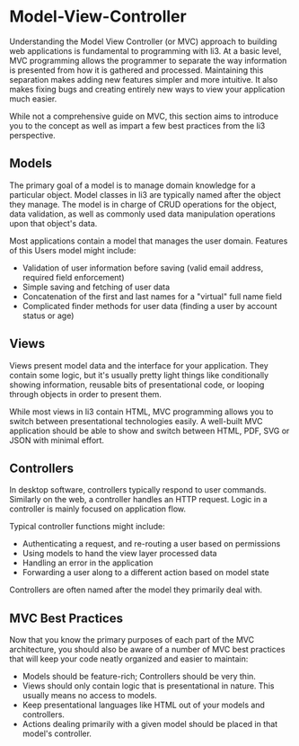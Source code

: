 # Model-View-Controller

Understanding the Model View Controller (or MVC) approach to building web applications is fundamental to programming with li3. At a basic level, MVC programming allows the programmer to separate the way information is presented from how it is gathered and processed. Maintaining this separation makes adding new features simpler and more intuitive. It also makes fixing bugs and creating entirely new ways to view your application much easier.

While not a comprehensive guide on MVC, this section aims to introduce you to the concept as well as impart a few best practices from the li3 perspective.

## Models

The primary goal of a model is to manage domain knowledge for a particular object. Model classes in li3 are typically named after the object they manage. The model is in charge of CRUD operations for the object, data validation, as well as commonly used data manipulation operations upon that object's data.

Most applications contain a model that manages the user domain. Features of this Users model might include:

* Validation of user information before saving (valid email address, required field enforcement)
* Simple saving and fetching of user data
* Concatenation of the first and last names for a "virtual" full name field
* Complicated finder methods for user data (finding a user by account status or age)

## Views

Views present model data and the interface for your application. They contain some logic, but it's usually pretty light things like conditionally showing information, reusable bits of presentational code, or looping through objects in order to present them.

While most views in li3 contain HTML, MVC programming allows you to switch between presentational technologies easily. A well-built MVC application should be able to show and switch between HTML, PDF, SVG or JSON with minimal effort.

## Controllers

In desktop software, controllers typically respond to user commands. Similarly on the web, a controller handles an HTTP request. Logic in a controller is mainly focused on application flow.

Typical controller functions might include:

* Authenticating a request, and re-routing a user based on permissions
* Using models to hand the view layer processed data
* Handling an error in the application
* Forwarding a user along to a different action based on model state

Controllers are often named after the model they primarily deal with.

## MVC Best Practices

Now that you know the primary purposes of each part of the MVC architecture, you should also be aware of a number of MVC best practices that will keep your code neatly organized and easier to maintain:

* Models should be feature-rich; Controllers should be very thin.
* Views should only contain logic that is presentational in nature. This usually means no access to models.
* Keep presentational languages like HTML out of your models and controllers.
* Actions dealing primarily with a given model should be placed in that model's controller.
